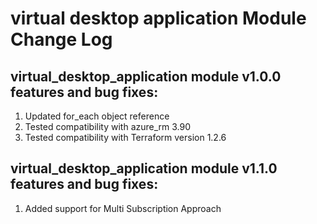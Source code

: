 # virtual desktop application Module Change Log

## virtual_desktop_application module v1.0.0 features and bug fixes:

1. Updated for_each object reference
2. Tested compatibility with azure_rm 3.90
3. Tested compatibility with Terraform version 1.2.6

## virtual_desktop_application module v1.1.0 features and bug fixes:

1. Added support for Multi Subscription Approach